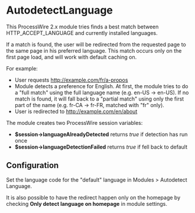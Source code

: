 # AutodetectLanguage
This ProcessWire 2.x module tries finds a best match between HTTP_ACCEPT_LANGUAGE and currently installed languages. 

If a match is found, the user will be redirected from the requested page to the same page in his preferred language. This match occurs only on the first page load, and will work with default caching on.

For example:
- User requests http://example.com/fr/a-propos
- Module detects a preference for English. At first, the module tries to do a "full match" using the full language name (e.g. en-US -> en-US). If no match is found, it will fall back to a "partial match" using only the first part of the name (e.g. fr-CA -> fr-FR, matched with "fr" only).
- User is redirected to http://example.com/en/about

The module creates two ProcessWire session variables:
- **$session->languageAlreadyDetected** returns *true* if detection has run once
- **$session->languageDetectionFailed** returns *true* if fell back to default

## Configuration
Set the language code for the "default" language in Modules > Autodetect Language.

It is also possible to have the redirect happen only on the homepage by checking **Only detect language on homepage** in module settings.
